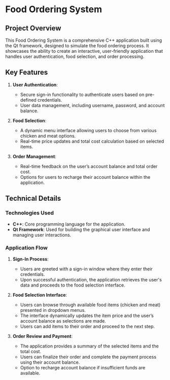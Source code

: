 # Food Ordering System

## Project Overview

This Food Ordering System is a comprehensive C++ application built using the Qt framework, designed to simulate the food ordering process. It showcases the ability to create an interactive, user-friendly application that handles user authentication, food selection, and order processing.

## Key Features

1. **User Authentication**:
   - Secure sign-in functionality to authenticate users based on pre-defined credentials.
   - User data management, including username, password, and account balance.

2. **Food Selection**:
   - A dynamic menu interface allowing users to choose from various chicken and meat options.
   - Real-time price updates and total cost calculation based on selected items.

3. **Order Management**:
   - Real-time feedback on the user’s account balance and total order cost.
   - Options for users to recharge their account balance within the application.

## Technical Details

### Technologies Used

- **C++**: Core programming language for the application.
- **Qt Framework**: Used for building the graphical user interface and managing user interactions.

### Application Flow

1. **Sign-In Process**:
   - Users are greeted with a sign-in window where they enter their credentials.
   - Upon successful authentication, the application retrieves the user's data and proceeds to the food selection interface.

2. **Food Selection Interface**:
   - Users can browse through available food items (chicken and meat) presented in dropdown menus.
   - The interface dynamically updates the item price and the user’s account balance as selections are made.
   - Users can add items to their order and proceed to the next step.

3. **Order Review and Payment**:
   - The application provides a summary of the selected items and the total cost.
   - Users can finalize their order and complete the payment process using their account balance.
   - Option to recharge account balance if insufficient funds are available.
